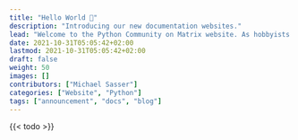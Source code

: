 ```yaml
---
title: "Hello World 👋"
description: "Introducing our new documentation websites."
lead: "Welcome to the Python Community on Matrix website. As hobbyists and developers, we know how useful documentations are. When we joined the Matrix network, we felt a bit lost too. With this website, we try to help newcomers to get started."
date: 2021-10-31T05:05:42+02:00
lastmod: 2021-10-31T05:05:42+02:00
draft: false
weight: 50
images: []
contributors: ["Michael Sasser"]
categories: ["Website", "Python"]
tags: ["announcement", "docs", "blog"]
---
```


{{< todo >}}

<!--
  TODO: Add more content and describe, what is on the page and how to find it.
-->
